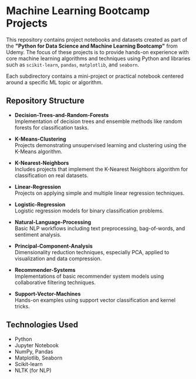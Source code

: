 # Machine Learning Bootcamp Projects

This repository contains project notebooks and datasets created as part of the **"Python for Data Science and Machine Learning Bootcamp"** from Udemy. The focus of these projects is to provide hands-on experience with core machine learning algorithms and techniques using Python and libraries such as `scikit-learn`, `pandas`, `matplotlib`, and `seaborn`.

Each subdirectory contains a mini-project or practical notebook centered around a specific ML topic or algorithm.

## Repository Structure

- **Decision-Trees-and-Random-Forests**  
  Implementation of decision trees and ensemble methods like random forests for classification tasks.

- **K-Means-Clustering**  
  Projects demonstrating unsupervised learning and clustering using the K-Means algorithm.

- **K-Nearest-Neighbors**  
  Includes projects that implement the K-Nearest Neighbors algorithm for classification on real datasets.  

- **Linear-Regression**  
  Projects on applying simple and multiple linear regression techniques.

- **Logistic-Regression**  
  Logistic regression models for binary classification problems.

- **Natural-Language-Processing**  
  Basic NLP workflows including text preprocessing, bag-of-words, and sentiment analysis.

- **Principal-Component-Analysis**  
  Dimensionality reduction techniques, especially PCA, applied to visualization and data compression.

- **Recommender-Systems**  
  Implementations of basic recommender system models using collaborative filtering techniques.

- **Support-Vector-Machines**  
  Hands-on examples using support vector classification and kernel tricks.

## Technologies Used

- Python
- Jupyter Notebook
- NumPy, Pandas
- Matplotlib, Seaborn
- Scikit-learn
- NLTK (for NLP)


